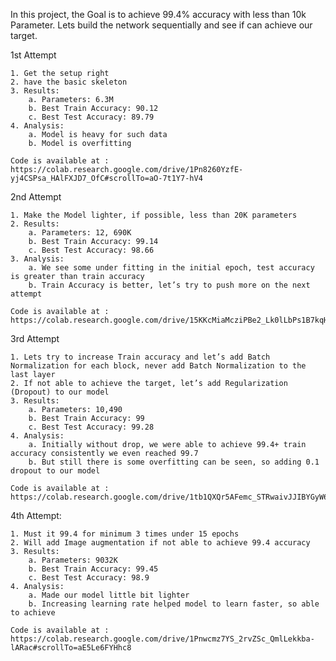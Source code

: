 In this project, the Goal is to achieve 99.4% accuracy with less than 10k Parameter. Lets build the network sequentially and see if can achieve our target.

1st Attempt

    1. Get the setup right
    2. have the basic skeleton
    3. Results:
        a. Parameters: 6.3M
        b. Best Train Accuracy: 90.12
        c. Best Test Accuracy: 89.79
    4. Analysis:
        a. Model is heavy for such data
        b. Model is overfitting

    Code is available at : https://colab.research.google.com/drive/1Pn8260YzfE-yj4CSPsa_HAlFXJD7_OfC#scrollTo=aO-7t1Y7-hV4

2nd Attempt

    1. Make the Model lighter, if possible, less than 20K parameters
    2. Results:
        a. Parameters: 12, 690K
        b. Best Train Accuracy: 99.14
        c. Best Test Accuracy: 98.66
    3. Analysis:
        a. We see some under fitting in the initial epoch, test accuracy is greater than train accuracy
        b. Train Accuracy is better, let’s try to push more on the next attempt

    Code is available at : https://colab.research.google.com/drive/15KKcMiaMcziPBe2_Lk0lLbPs1B7kqHwG

3rd Attempt

    1. Lets try to increase Train accuracy and let’s add Batch Normalization for each block, never add Batch Normalization to the last layer
    2. If not able to achieve the target, let’s add Regularization (Dropout) to our model
    3. Results:
        a. Parameters: 10,490
        b. Best Train Accuracy: 99
        c. Best Test Accuracy: 99.28
    4. Analysis:
        a. Initially without drop, we were able to achieve 99.4+ train accuracy consistently we even reached 99.7
        b. But still there is some overfitting can be seen, so adding 0.1 dropout to our model

    Code is available at : https://colab.research.google.com/drive/1tb1QXQr5AFemc_STRwaivJJIBYGyW6p0

4th Attempt:

    1. Must it 99.4 for minimum 3 times under 15 epochs
    2. Will add Image augmentation if not able to achieve 99.4 accuracy
    3. Results:
        a. Parameters: 9032K
        b. Best Train Accuracy: 99.45
        c. Best Test Accuracy: 98.9
    4. Analysis:
        a. Made our model little bit lighter
        b. Increasing learning rate helped model to learn faster, so able to achieve

    Code is available at : https://colab.research.google.com/drive/1Pnwcmz7YS_2rvZSc_QmlLekkba-lARac#scrollTo=aE5Le6FYHhc8
